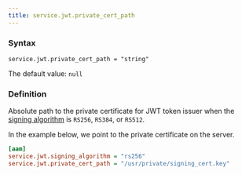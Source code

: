 ```yaml
---
title: service.jwt.private_cert_path
---
```


### Syntax

`service.jwt.private_cert_path = "string"`

The default value: `null`

### Definition

Absolute path to the private certificate for JWT token issuer when the [signing algorithm](/plugin/advanced-access-manager/configpress/service-jwt-signing-algorithm) is `RS256`, `RS384`, or `RS512`.

In the example below, we point to the private certificate on the server.

```ini
[aam]
service.jwt.signing_algorithm = "rs256"
service.jwt.private_cert_path = "/usr/private/signing_cert.key"
```
